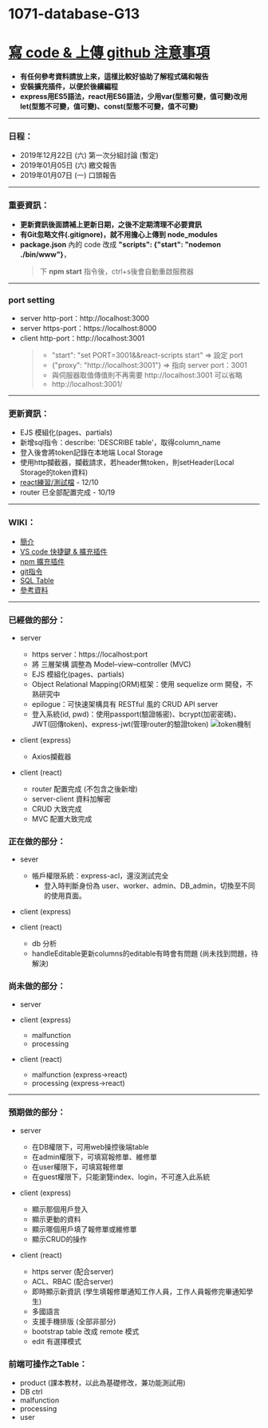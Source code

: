 # 1071-database-G13
# [寫 code & 上傳 github 注意事項](https://github.com/toumei/1071-database-G13/wiki/Advance-preparation)
* **有任何參考資料請放上來，這樣比較好協助了解程式碼和報告**
* **安裝擴充插件，以便於後續編程**
* **express用ES5語法，react用ES6語法，少用var(型態可變，值可變)改用let(型態不可變，值可變)、const(型態不可變，值不可變)**
---
### 日程：
* 2019年12月22日 (六) 第一次分組討論 (暫定)
* 2019年01月05日 (六) 繳交報告
* 2019年01月07日 (一) 口頭報告
---
### 重要資訊：
* **更新資訊後面請補上更新日期，之後不定期清理不必要資訊**
* **有Git忽略文件(.gitignore)，就不用擔心上傳到 node_modules**
* **package.json** 內的 code 改成 **"scripts": {"start": "nodemon ./bin/www"}**，
  > 下 **npm start** 指令後，ctrl+s後會自動重啟服務器
---
### port setting
* server http-port：http://localhost:3000
* server https-port：https://localhost:8000
* client http-port：http://localhost:3001 
  > * "start": "set PORT=3001&&react-scripts start" => 設定 port
  > * {"proxy": "http://localhost:3001"} => 指向 server port：3001 
  > * 與伺服器取值傳值則不再需要 http://localhost:3001 可以省略
  > * http://localhost:3001/
---
### 更新資訊：
* EJS 模組化(pages、partials)
* 新增sql指令：describe: 'DESCRIBE table'，取得column_name
* 登入後會將token記錄在本地端 Local Storage
* 使用http攔截器，攔截請求，若header無token，則setHeader(Local Storage的token資料)
* [react練習/測試檔](https://github.com/toumei/107-01-database-4B/tree/master/example-create-react-app-express) - 12/10
* router 已全部配置完成 - 10/19
---

### WIKI：
* [簡介](https://github.com/toumei/1071-database-G13/wiki/Home)
* [VS code 快捷鍵 & 擴充插件](https://github.com/toumei/1071-database-G13/wiki/VS-code)
* [npm 擴充插件](https://github.com/toumei/1071-database-G13/wiki/npm-Extensions)
* [git指令](https://github.com/toumei/1071-database-G13/wiki/git-command)
* [SQL Table](https://github.com/toumei/1071-database-G13/wiki/SQL-Table)
* [參考資料](https://github.com/toumei/1071-database-G13/wiki/Reference)
---

### 已經做的部分：
* server
  * https server：https://localhost:port
  * 將 三層架構 調整為 Model–view–controller (MVC)
  * EJS 模組化(pages、partials)
  * Object Relational Mapping(ORM)框架：使用 sequelize orm 開發，不熟研究中
  * epilogue：可快速架構具有 RESTful 風的 CRUD API server
  * 登入系統(id, pwd)：使用passport(驗證帳密)、bcrypt(加密密碼)、JWT(回傳token)、express-jwt(管理router的驗證token)
![token機制](https://cdn-images-1.medium.com/max/1334/1*7T41R0dSLEzssIXPHpvimQ.png)

* client (express)
  * Axios攔截器
* client (react)
  * router 配置完成 (不包含之後新增)
  * server-client 資料加解密
  * CRUD 大致完成
  * MVC 配置大致完成

### 正在做的部分：
* sever
  * 帳戶權限系統：express-acl，還沒測試完全
    * 登入時判斷身份為 user、worker、admin、DB_admin，切換至不同的使用頁面。

* client (express)

* client (react)
  * db 分析
  * handleEditable更新columns的editable有時會有問題 (尚未找到問題，待解決)

### 尚未做的部分：
* server

* client (express)
  * malfunction
  * processing

* client (react)
  * malfunction (express->react)
  * processing (express->react)
---

### 預期做的部分：
* server
  * 在DB權限下，可用web操控後端table
  * 在admin權限下，可填寫報修單、維修單
  * 在user權限下，可填寫報修單
  * 在guest權限下，只能瀏覽index、login，不可進入此系統

* client (express)
  * 顯示那個用戶登入
  * 顯示更動的資料
  * 顯示哪個用戶填了報修單或維修單
  * 顯示CRUD的操作
 
* client (react)
  * https server (配合server)
  * ACL、RBAC (配合server)
  * 即時顯示新資訊 (學生填報修單通知工作人員，工作人員報修完畢通知學生)
  * 多國語言
  * 支援手機排版 (全部非部分)
  * bootstrap table 改成 remote 模式
  * edit 有選擇模式

### 前端可操作之Table：
* product (課本教材，以此為基礎修改，兼功能測試用)
* DB ctrl
* malfunction
* processing
* user
